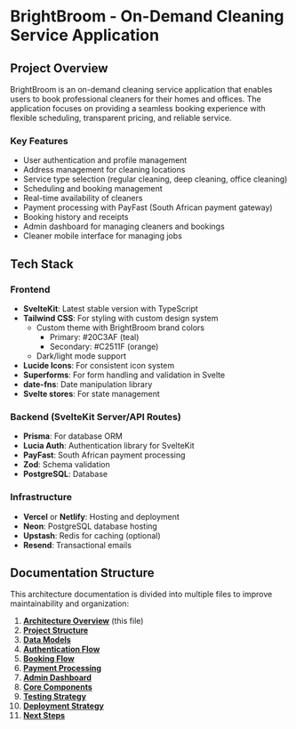 # BrightBroom - On-Demand Cleaning Service Application

## Project Overview

BrightBroom is an on-demand cleaning service application that enables users to book professional cleaners for their homes and offices. The application focuses on providing a seamless booking experience with flexible scheduling, transparent pricing, and reliable service.

### Key Features
- User authentication and profile management
- Address management for cleaning locations
- Service type selection (regular cleaning, deep cleaning, office cleaning)
- Scheduling and booking management
- Real-time availability of cleaners
- Payment processing with PayFast (South African payment gateway)
- Booking history and receipts
- Admin dashboard for managing cleaners and bookings
- Cleaner mobile interface for managing jobs

## Tech Stack

### Frontend
- **SvelteKit**: Latest stable version with TypeScript
- **Tailwind CSS**: For styling with custom design system
  - Custom theme with BrightBroom brand colors
    - Primary: #20C3AF (teal)
    - Secondary: #C2511F (orange)
  - Dark/light mode support
- **Lucide Icons**: For consistent icon system
- **Superforms**: For form handling and validation in Svelte
- **date-fns**: Date manipulation library
- **Svelte stores**: For state management

### Backend (SvelteKit Server/API Routes)
- **Prisma**: For database ORM
- **Lucia Auth**: Authentication library for SvelteKit
- **PayFast**: South African payment processing
- **Zod**: Schema validation
- **PostgreSQL**: Database

### Infrastructure
- **Vercel** or **Netlify**: Hosting and deployment
- **Neon**: PostgreSQL database hosting
- **Upstash**: Redis for caching (optional)
- **Resend**: Transactional emails

## Documentation Structure

This architecture documentation is divided into multiple files to improve maintainability and organization:

1. **[Architecture Overview](architecture-overview.md)** (this file)
2. **[Project Structure](project-structure.md)**
3. **[Data Models](data-models.md)**
4. **[Authentication Flow](authentication-flow.md)**
5. **[Booking Flow](booking-flow.md)**
6. **[Payment Processing](payment-processing.md)**
7. **[Admin Dashboard](admin-dashboard.md)**
8. **[Core Components](core-components.md)**
9. **[Testing Strategy](testing-strategy.md)**
10. **[Deployment Strategy](deployment-strategy.md)**
11. **[Next Steps](next-steps.md)**
